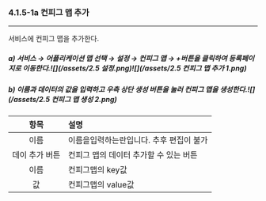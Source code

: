 ### 4.1.5-1a 컨피그 맵 추가

---

서비스에 컨피그 맵을 추가한다.

##### a\)    서비스 → 어플리케이션 맵 선택 → 설정 → 컨피그 맵 → +버튼을 클릭하여 등록페이지로 이동한다.![](/assets/2.5 설정.png)![](/assets/2.5 컨피그 맵 추가 1.png)

##### b\) 이름과 데이터의 값을 입력하고 우측 상단 생성 버튼을 눌러 컨피그 맵을 생성한다.![](/assets/2.5 컨피그 맵 생성 2.png)

| **항목** | **설명** |
| :---: | :--- |
| 이름 | 이름을입력하는란입니다. 추후 편집이 불가 |
| 데이 추가 버튼 | 컨피그 맵의 데이터 추가할 수 있는 버튼 |
| 이름 | 컨피그맵의 key값 |
| 값 | 컨피그맵의 value값 |



